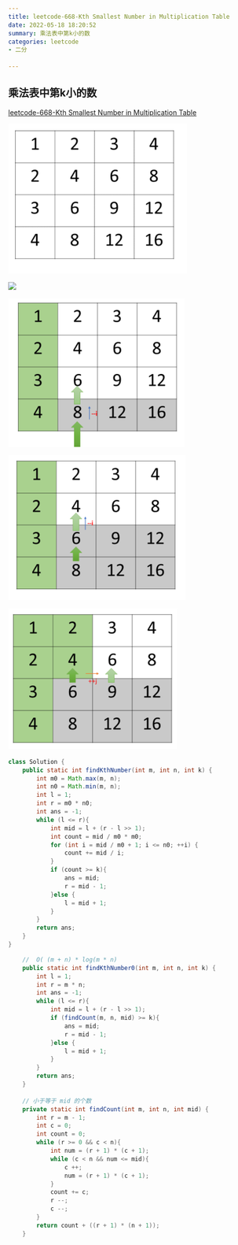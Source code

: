 ```yaml
---
title: leetcode-668-Kth Smallest Number in Multiplication Table
date: 2022-05-18 18:20:52
summary: 乘法表中第k小的数
categories: leetcode
- 二分

---
```

## 乘法表中第k小的数

> 

[leetcode-668-Kth Smallest Number in Multiplication Table](https://leetcode.cn/problems/kth-smallest-number-in-multiplication-table/)


![](/medias/LeetCode/1652869631.png)

![](/medias/LeetCode/1652869523.png)

![](/medias/LeetCode/1652869678.png)

![](/medias/LeetCode/1652869704.png)

![](/medias/LeetCode/1652869729.png)


```java
class Solution {
    public static int findKthNumber(int m, int n, int k) {
        int m0 = Math.max(m, n);
        int n0 = Math.min(m, n);
        int l = 1;
        int r = m0 * n0;
        int ans = -1;
        while (l <= r){
            int mid = l + (r - l >> 1);
            int count = mid / m0 * m0;
            for (int i = mid / m0 + 1; i <= n0; ++i) {
                count += mid / i;
            }
            if (count >= k){
                ans = mid;
                r = mid - 1;
            }else {
                l = mid + 1;
            }
        }
        return ans;
    }
}
```

```java
    //  O( (m + n) * log(m * n)
    public static int findKthNumber0(int m, int n, int k) {
        int l = 1;
        int r = m * n;
        int ans = -1;
        while (l <= r){
            int mid = l + (r - l >> 1);
            if (findCount(m, n, mid) >= k){
                ans = mid;
                r = mid - 1;
            }else {
                l = mid + 1;
            }
        }
        return ans;
    }

    // 小于等于 mid 的个数
    private static int findCount(int m, int n, int mid) {
        int r = m - 1;
        int c = 0;
        int count = 0;
        while (r >= 0 && c < n){
            int num = (r + 1) * (c + 1);
            while (c < n && num <= mid){
                c ++;
                num = (r + 1) * (c + 1);
            }
            count += c;
            r --;
            c --;
        }
        return count + ((r + 1) * (n + 1));
    }

```
